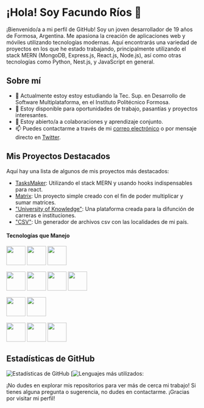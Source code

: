 # ¡Hola! Soy Facundo Ríos 👋

¡Bienvenido/a a mi perfil de GitHub! Soy un joven desarrollador de 19 años de Formosa, Argentina. Me apasiona la creación de aplicaciones web y móviles utilizando tecnologías modernas. Aquí encontrarás una variedad de proyectos en los que he estado trabajando, principalmente utilizando el stack MERN (MongoDB, Express.js, React.js, Node.js), así como otras tecnologías como Python, Nest.js, y JavaScript en general.

## Sobre mí

- 🌱 Actualmente estoy estoy estudiando la Tec. Sup. en Desarrollo de Software Multiplataforma, en el Instituto Politécnico Formosa.
- 💼 Estoy disponible para oportunidades de trabajo, pasantías y proyectos interesantes.
- 👯 Estoy abierto/a a colaboraciones y aprendizaje conjunto.
- 📫 Puedes contactarme a través de mi [correo electrónico](mailto:Facundorios2005@gmail.com) o por mensaje directo en [Twitter](https://x.com/Facundorios05).

## Mis Proyectos Destacados

Aquí hay una lista de algunos de mis proyectos más destacados:

- [TasksMaker](https://github.com/Facundorios/AUTH-CRUD-MERN.git): Utilizando el stack MERN y usando hooks indispensables para react.
- [Matrix](https://github.com/Facundorios/ARRAYS.git): Un proyecto simple creado con el fin de poder multiplicar y sumar matrices.
- ["University of Knowledge"](https://github.com/tlp-MRRM/Proyecto_UK.git): Una plataforma creada para la difunción de carreras e instituciones.
- ["CSV"](https://github.com/Facundorios/PYTHON-TP2.git): Un generador de archivos csv con las localidades de mi país.

#### Tecnologías que Manejo 
  
  <a src="/"><img src="https://www.w3.org/html/logo/downloads/HTML5_Badge_512.png" width=50></a>
  <a src="/"><img src="https://upload.wikimedia.org/wikipedia/commons/thumb/6/62/CSS3_logo.svg/2048px-CSS3_logo.svg.png" width=50></a>
  <a src="/"><img src="https://upload.wikimedia.org/wikipedia/commons/thumb/9/99/Unofficial_JavaScript_logo_2.svg/1200px-Unofficial_JavaScript_logo_2.svg.png" width=50></a>

  <a src="/"><img src="https://cdn.icon-icons.com/icons2/2415/PNG/512/mongodb_original_wordmark_logo_icon_146425.png" width=50></a>
  <a src="/"><img src="https://upload.wikimedia.org/wikipedia/commons/thumb/8/88/Status_iucn_EX_icon.svg/480px-Status_iucn_EX_icon.svg.png" width=50/></a>
  <a src="/"><img src="https://img.icons8.com/color/react-native.png" width=50/></a>
  <a src="/"><img src="https://cdn-icons-png.flaticon.com/512/5968/5968322.png" width=50 /></a>

  <a src="/"><img src="https://upload.wikimedia.org/wikipedia/commons/thumb/4/4c/Typescript_logo_2020.svg/1200px-Typescript_logo_2020.svg.png" width=50 /></a>
  <a src="/"><img src="https://upload.wikimedia.org/wikipedia/commons/a/a8/NestJS.svg" width=50> </a>


  <a src="/"><img src="https://upload.wikimedia.org/wikipedia/commons/thumb/3/3f/Git_icon.svg/2048px-Git_icon.svg.png" width=50 /></a>
  <a src="/"><img src="https://encrypted-tbn0.gstatic.com/images?q=tbn:ANd9GcS5hPnQgYIb2fp0KenorFRSOXY268hay_nISrnJtv-6ng&s" width=50 /></a>
  <a src="/"><img src="https://upload.wikimedia.org/wikipedia/commons/thumb/c/c3/Python-logo-notext.svg/640px-Python-logo-notext.svg.png" width=50></a>
  

####
## Estadísticas de GitHub

![Estadísticas de GitHub](https://github-readme-stats.vercel.app/api?username=facundorios&show_icons=true&theme=radical)
[![Lenguajes más utilizados:](https://github-readme-stats.vercel.app/api/top-langs/?username=facundorios&layout=donut-vertical)

¡No dudes en explorar mis repositorios para ver más de cerca mi trabajo! Si tienes alguna pregunta o sugerencia, no dudes en contactarme. ¡Gracias por visitar mi perfil!
